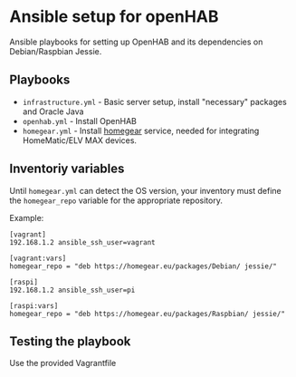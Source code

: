 # Ansible setup for openHAB

Ansible playbooks for setting up OpenHAB and its dependencies on Debian/Raspbian Jessie.

## Playbooks

- `infrastructure.yml` - Basic server setup, install "necessary" packages and Oracle Java
- `openhab.yml` - Install OpenHAB
- `homegear.yml` - Install [homegear](https://www.homegear.eu/) service, needed for integrating HomeMatic/ELV MAX devices. 

## Inventoriy variables

Until `homegear.yml` can detect the OS version, your inventory must define the `homegear_repo` variable for the appropriate repository.

Example:

```
[vagrant]
192.168.1.2 ansible_ssh_user=vagrant 

[vagrant:vars]
homegear_repo = "deb https://homegear.eu/packages/Debian/ jessie/"

[raspi]
192.168.1.2 ansible_ssh_user=pi

[raspi:vars]
homegear_repo = "deb https://homegear.eu/packages/Raspbian/ jessie/"
```

## Testing the playbook

Use the provided Vagrantfile
